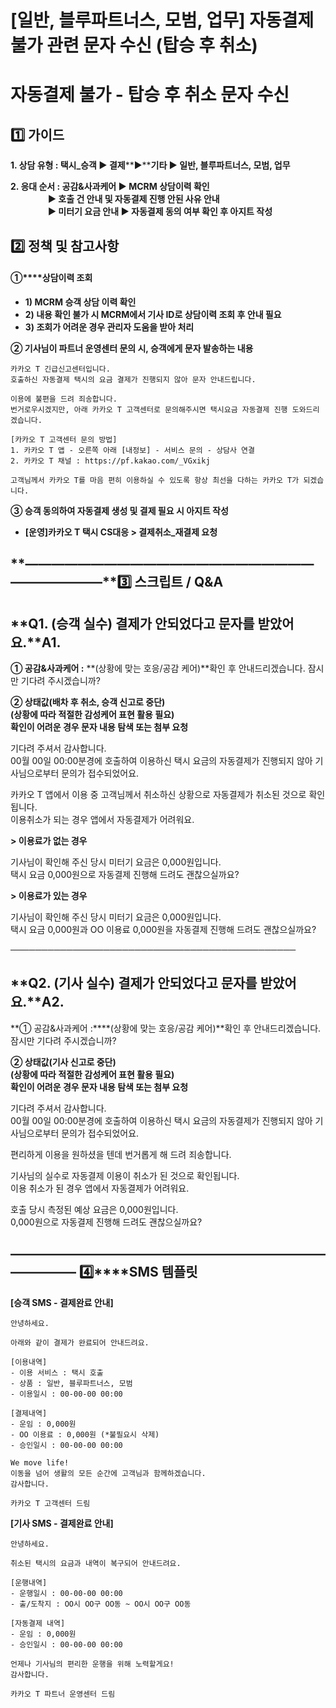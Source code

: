 # [일반, 블루파트너스, 모범, 업무] 자동결제 불가 관련 문자 수신 (탑승 후 취소)

**자동결제 불가 - 탑승 후 취소 문자 수신**
===========================

**1️⃣ 가이드**
-----------

**1. 상담 유형 : 택시\_승객 ▶ 결제****▶****기타 ▶ 일반, 블루파트너스, 모범, 업무**

**2. 응대 순서 : 공감&사과케어 ▶ MCRM 상담이력 확인  
                  ▶ 호출 건 안내 및 자동결제 진행 안된 사유 안내   
                  ▶ 미터기 요금 안내 ▶ 자동결제 동의 여부 확인 후 아지트 작성**

**2️⃣ 정책 및 참고사항**
-----------------

#### **①****상담이력 조회**

* **1) MCRM 승객 상담 이력 확인**
* **2) 내용 확인 불가 시 MCRM에서 기사 ID로 상담이력 조회 후 안내 필요**
* **3) 조회가 어려운 경우 관리자 도움을 받아 처리**

**② 기사님이 파트너 운영센터 문의 시, 승객에게 문자 발송하는 내용**

```
카카오 T 긴급신고센터입니다.   
호출하신 자동결제 택시의 요금 결제가 진행되지 않아 문자 안내드립니다.  
  
이용에 불편을 드려 죄송합니다.  
번거로우시겠지만, 아래 카카오 T 고객센터로 문의해주시면 택시요금 자동결제 진행 도와드리겠습니다.  
  
[카카오 T 고객센터 문의 방법]   
1. 카카오 T 앱 - 오른쪽 아래 [내정보] - 서비스 문의 - 상담사 연결  
2. 카카오 T 채널 : https://pf.kakao.com/_VGxikj  
  
고객님께서 카카오 T를 마음 편히 이용하실 수 있도록 항상 최선을 다하는 카카오 T가 되겠습니다.
```

**③ 승객 동의하여 자동결제 생성 및 결제 필요 시 아지트 작성**

* **[운영]카카오 T 택시 CS대응 > 결제취소\_재결제 요청**

**―****―****―****―****―****―****―****―****―****―****―****―****―****―****―****―****―****―****―****―****―****―****―****―****―****―****―****―****―****3️⃣ 스크립트 / Q&A**
-------------------------------------------------------------------------------------------------------------------------------------------------------------------

**Q1. (승객 실수) 결제가 안되었다고 문자를 받았어요.****A1.**
------------------------------------------

**① 공감&사과케어 :** **(상황에 맞는 호응/공감 케어)**확인 후 안내드리겠습니다. 잠시만 기다려 주시겠습니까?

**② 상태값(배차 후 취소, 승객 신고로 중단)  
(상황에 따라 적절한 감성케어 표현 활용 필요)  
확인이 어려운 경우 문자 내용 탐색 또는 첨부 요청**

기다려 주셔서 감사합니다.   
00월 00일 00:00분경에 호출하여 이용하신 택시 요금의 자동결제가 진행되지 않아 기사님으로부터 문의가 접수되었어요.

카카오 T 앱에서 이용 중 고객님께서 취소하신 상황으로 자동결제가 취소된 것으로 확인됩니다.   
이용취소가 되는 경우 앱에서 자동결제가 어려워요.

**> 이용료가 없는 경우**

기사님이 확인해 주신 당시 미터기 요금은 0,000원입니다.  
택시 요금 0,000원으로 자동결제 진행해 드려도 괜찮으실까요?

**> 이용료가 있는 경우**

기사님이 확인해 주신 당시 미터기 요금은 0,000원입니다.  
택시 요금 0,000원과 OO 이용료 0,000원을 자동결제 진행해 드려도 괜찮으실까요?

──────────────────────────────────────────────

**Q2. (기사 실수) 결제가 안되었다고 문자를 받았어요.****A2.**
------------------------------------------

**① 공감&사과케어 :****(상황에 맞는 호응/공감 케어)**확인 후 안내드리겠습니다. 잠시만 기다려 주시겠습니까?

**② 상태값(기사 신고로 중단)  
(상황에 따라 적절한 감성케어 표현 활용 필요)  
확인이 어려운 경우 문자 내용 탐색 또는 첨부 요청**

기다려 주셔서 감사합니다.   
00월 00일 00:00분경에 호출하여 이용하신 택시 요금의 자동결제가 진행되지 않아 기사님으로부터 문의가 접수되었어요.

편리하게 이용을 원하셨을 텐데 번거롭게 해 드려 죄송합니다.

기사님의 실수로 자동결제 이용이 취소가 된 것으로 확인됩니다.   
이용 취소가 된 경우 앱에서 자동결제가 어려워요.

호출 당시 측정된 예상 요금은 0,000원입니다.   
0,000원으로 자동결제 진행해 드려도 괜찮으실까요?

**―****―****―****―****―****―****―****―****―****―****―****―****―****―****―****―****―****―****―****―****―****―****―****―****―****―****―****―****―** **4️⃣****SMS 템플릿**
--------------------------------------------------------------------------------------------------------------------------------------------------------------------

**[승객 SMS - 결제완료 안내]**

```
안녕하세요.  
  
아래와 같이 결제가 완료되어 안내드려요.  
  
[이용내역]   
- 이용 서비스 : 택시 호출   
- 상품 : 일반, 블루파트너스, 모범   
- 이용일시 : 00-00-00 00:00  
  
[결제내역]   
- 운임 : 0,000원   
- OO 이용료 : 0,000원 (*불필요시 삭제)   
- 승인일시 : 00-00-00 00:00  
  
We move life!   
이동을 넘어 생활의 모든 순간에 고객님과 함께하겠습니다.   
감사합니다.  
  
카카오 T 고객센터 드림
```

**[기사 SMS - 결제완료 안내]**

```
안녕하세요.  
  
취소된 택시의 요금과 내역이 복구되어 안내드려요.  
  
[운행내역]   
- 운행일시 : 00-00-00 00:00   
- 출/도착지 : OO시 OO구 OO동 ~ OO시 OO구 OO동  
  
[자동결제 내역]   
- 운임 : 0,000원   
- 승인일시 : 00-00-00 00:00  
  
언제나 기사님의 편리한 운행을 위해 노력할게요!   
감사합니다.  
  
카카오 T 파트너 운영센터 드림
```